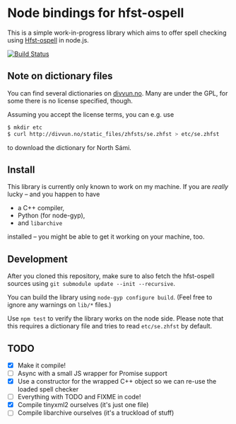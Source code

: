 # Node bindings for hfst-ospell

This is a simple work-in-progress library which aims to offer spell checking using [Hfst-ospell](https://github.com/hfst/hfst-ospell) in node.js.

[![Build Status](https://travis-ci.org/killercup/hfst-ospell-js.svg?branch=master)](https://travis-ci.org/killercup/hfst-ospell-js)

## Note on dictionary files

You can find several dictionaries on [divvun.no](http://www.divvun.no/korrektur/otherapps.html). Many are under the GPL, for some there is no license specified, though.

Assuming you accept the license terms, you can e.g. use

```sh
$ mkdir etc
$ curl http://divvun.no/static_files/zhfsts/se.zhfst > etc/se.zhfst
```

to download the dictionary for North Sámi.

## Install

This library is currently only known to work on my machine. If you are _really_ lucky – and you happen to have

- a C++ compiler,
- Python (for node-gyp),
- and `libarchive`

installed – you might be able to get it working on your machine, too. 

## Development

After you cloned this repository, make sure to also fetch the hfst-ospell sources using `git submodule update --init --recursive`.

You can build the library using `node-gyp configure build`. (Feel free to ignore any warnings on `lib/*` files.)

Use `npm test` to verify the library works on the node side. Please note that this requires a dictionary file and tries to read `etc/se.zhfst` by default.

## TODO

- [x] Make it compile!
- [ ] Async with a small JS wrapper for Promise support
- [x] Use a constructor for the wrapped C++ object so we can re-use the loaded spell checker
- [ ] Everything with TODO and FIXME in code!
- [x] Compile tinyxml2 ourselves (it's just one file)
- [ ] Compile libarchive ourselves (it's a truckload of stuff)
